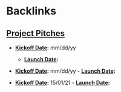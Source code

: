 
# Backlinks
## [Project Pitches](<Project Pitches.md>)
- **[Kickoff Date](<Kickoff Date.md>):** mm/dd/yy
    - **[Launch Date](<Launch Date.md>):**

- **[Kickoff Date](<Kickoff Date.md>):** mm/dd/yy
        - **[Launch Date](<Launch Date.md>):**

- **[Kickoff Date](<Kickoff Date.md>):** 15/01/21
        - **[Launch Date](<Launch Date.md>):**

